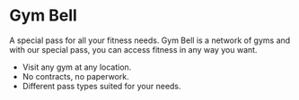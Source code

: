 # Gym Bell

A special pass for all your fitness needs. Gym Bell is a network of gyms and with our special pass, you can access fitness in any way you want.

- Visit any gym at any location.
- No contracts, no paperwork.
- Different pass types suited for your needs.
